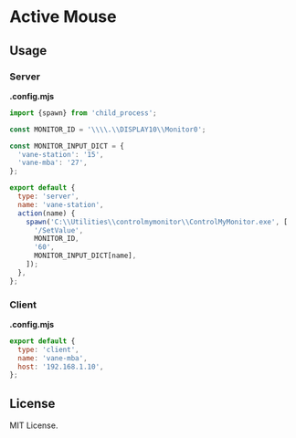 # Active Mouse

## Usage

### Server

**.config.mjs**

```js
import {spawn} from 'child_process';

const MONITOR_ID = '\\\\.\\DISPLAY10\\Monitor0';

const MONITOR_INPUT_DICT = {
  'vane-station': '15',
  'vane-mba': '27',
};

export default {
  type: 'server',
  name: 'vane-station',
  action(name) {
    spawn('C:\\Utilities\\controlmymonitor\\ControlMyMonitor.exe', [
      '/SetValue',
      MONITOR_ID,
      '60',
      MONITOR_INPUT_DICT[name],
    ]);
  },
};
```

### Client

**.config.mjs**

```js
export default {
  type: 'client',
  name: 'vane-mba',
  host: '192.168.1.10',
};
```

## License

MIT License.
